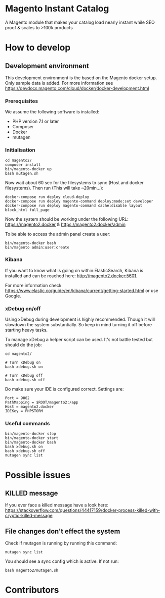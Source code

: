 # Magento Instant Catalog
A Magento module that makes your catalog load nearly instant while SEO proof &amp; scales to >100k products

# How to develop
## Development environment
This development environment is the based on the Magento docker setup. Only sample data is added. For more information see https://devdocs.magento.com/cloud/docker/docker-development.html
### Prerequisites
We assume the following software is installed:
- PHP version 7.1 or later
- Composer
- Docker
- mutagen

### Initialisation
```shell script
cd magento2/
composer install
bin/magento-docker up
bash mutagen.sh
```
Now wait about 60 sec for the filesystems to sync (Host and docker filesystems). Then run (This will take ~20min...):

```shell script
docker-compose run deploy cloud-deploy
docker-compose run deploy magento-command deploy:mode:set developer
docker-compose run deploy magento-command cache:disable layout block_html full_page
```
Now the system should be working under the following URL:
https://magento2.docker & https://magento2.docker/admin

To be able to access the admin panel create a user:

```shell script
bin/magento-docker bash
bin/magento admin:user:create
```
### Kibana
If you want to know what is going on within ElasticSearch, Kibana is installed and can be reached here: http://magento2.docker:5601.

For more information check https://www.elastic.co/guide/en/kibana/current/getting-started.html or use Google.

### xDebug on/off
Using xDebug during development is highly recommended. Though it will slowdown the system substantially. So keep in mind turning it off before starting heavy tasks.

To manage xDebug a helper script can be used. It's not battle tested but should do the job:

```shell script
cd magento2/

# Turn xDebug on
bash xdebug.sh on

# Turn xDebug off
bash xdebug.sh off
```

Do make sure your IDE is configured correct. Settings are:
```shell script
Port = 9002
PathMapping = $ROOT/magento2:/app
Host = magento2.docker
IDEKey = PHPSTORM
```
### Useful commands
```shell script
bin/magento-docker stop
bin/magento-docker start
bin/magento-docker bash
bash xdebug.sh on
bash xdebug.sh off
mutagen sync list
```

# Possible issues
## KILLED message
If you ever face a killed message have a look here: https://stackoverflow.com/questions/44417159/docker-process-killed-with-cryptic-killed-message
## File changes don't effect the system
Check if mutagen is running by running this command:

`mutagen sync list`

You should see a sync config which is active. If not run:

`bash magento2/mutagen.sh`

# Contributors
